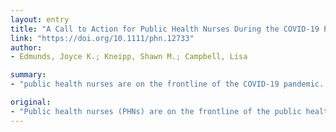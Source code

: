 ```yaml
---
layout: entry
title: "A Call to Action for Public Health Nurses During the COVID-19 Pandemic"
link: "https://doi.org/10.1111/phn.12733"
author:
- Edmunds, Joyce K.; Kneipp, Shawn M.; Campbell, Lisa

summary:
- "public health nurses are on the frontline of the COVID-19 pandemic. They are reliable and proven responders during infectious disease emergencies. The nurses are reliable, effective, and nondiscriminatory care to the communities in which they serve."

original:
- "Public health nurses (PHNs) are on the frontline of the public health crisis the world now knows as the COVID-19 pandemic. They serve on mobile strike teams investigating case-contacts, deliver education on self-isolation and quarantine through hotlines and home visits, and interpret the rapidly shifting guidance from the Centers for Disease Control and Prevention (CDC). They are reliable and proven responders during infectious disease emergencies, providing safe, effective, and nondiscriminatory care to the communities in which they serve."
---
```


